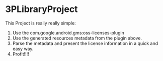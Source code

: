 # 3PLibraryProject
This Project is really really simple:
1. Use the com.google.android.gms:oss-licenses-plugin
2. Use the generated resources metadata from the plugin above.
3. Parse the metadata and present the license information in a quick and easy way.
4. Profit!!!!